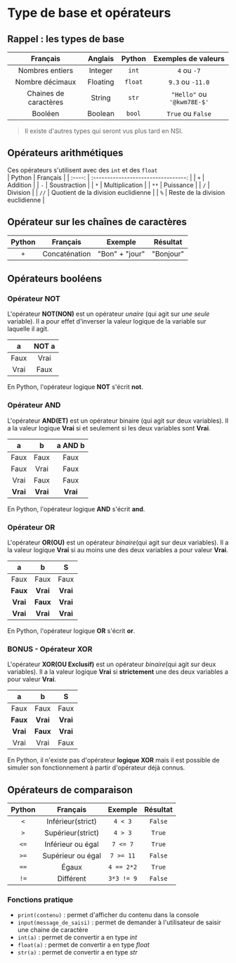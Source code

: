 # Type de base et opérateurs


## Rappel : les types de base  

|       Français        | Anglais  | Python  |    Exemples de valeurs     |
| :-------------------: | :------: | :-----: | :------------------------: |
|    Nombres entiers    | Integer  |  `int`  |        `4` ou `-7`         |
|    Nombre décimaux    | Floating | `float` |      `9.3` ou `-11.0`      |
| Chaines de caractères |  String  |  `str`  | `"Hello"` ou `'@kwm78E-$'` |
|        Booléen        | Boolean  | `bool`  |     `True` ou `False`      |

> Il existe d'autres types qui seront vus plus tard en NSI. 

## Opérateurs arithmétiques
Ces opérateurs s'utilisent avec des `int` et des `float`  
| Python |              Français               |
| :----: | :---------------------------------: |
|  `+`   |              Addition               |
|  `-`   |            Soustraction             |
|  `*`   |           Multiplication            |
|  `**`  |              Puissance              |
|  `/`   |              Division               |
|  `//`  | Quotient de la division euclidienne |
|  `%`   |  Reste de la division euclidienne   |




## Opérateur sur les chaînes de caractères
| Python |   Français    |    Exemple     | Résultat  |
| :----: | :-----------: | :------------: | :-------: |
|  `+`   | Concaténation | "Bon" + "jour" | "Bonjour" |



## Opérateurs booléens  

### Opérateur NOT 

L'opérateur __NOT(NON)__ est un opérateur _unaire_ (qui agit sur _une seule_ variable). Il a pour effet d'inverser la valeur logique de la variable sur laquelle il agit.

|   a   | NOT a |
| :---: | :---: |
| Faux  | Vrai  |
| Vrai  | Faux  |

En Python, l'opérateur logique __NOT__ s'écrit __not__.


### Opérateur AND
L'opérateur __AND(ET)__ est un opérateur binaire (qui agit sur deux variables). Il a la valeur logique __Vrai__ si et seulement si les deux variables sont __Vrai__. 

|    a     |    b     | a AND b  |
| :------: | :------: | :------: |
|   Faux   |   Faux   |   Faux   |
|   Faux   |   Vrai   |   Faux   |
|   Vrai   |   Faux   |   Faux   |
| __Vrai__ | __Vrai__ | __Vrai__ |


En Python, l'opérateur logique __AND__ s'écrit __and__.


### Opérateur OR  
L'opérateur __OR(OU)__ est un opérateur _binaire_(qui agit sur deux variables). Il a la valeur logique __Vrai__ si au moins une des deux variables a pour valeur __Vrai__. 

|    a     |    b     |    S     |
| :------: | :------: | :------: |
|   Faux   |   Faux   |   Faux   |
| __Faux__ | __Vrai__ | __Vrai__ |
| __Vrai__ | __Faux__ | __Vrai__ |
| __Vrai__ | __Vrai__ | __Vrai__ |

En Python, l'opérateur logique __OR__ s'écrit __or__.


### BONUS - Opérateur XOR
L'opérateur __XOR(OU Exclusif)__ est un opérateur _binaire_(qui agit sur deux variables). Il a la valeur logique __Vrai__ si __strictement__ une des deux variables a pour valeur __Vrai__.   

|    a     |    b     |    S     |
| :------: | :------: | :------: |
|   Faux   |   Faux   |   Faux   |
| __Faux__ | __Vrai__ | __Vrai__ |
| __Vrai__ | __Faux__ | __Vrai__ |
|   Vrai   |   Vrai   |   Faux   |

En Python, il n'existe pas d'opérateur __logique XOR__ mais il est possible de simuler son fonctionnement à partir d'opérateur déjà connus.





## Opérateurs de comparaison 
| Python |     Français      |  Exemple   | Résultat |
| :----: | :---------------: | :--------: | :------: |
|  `<`   | Inférieur(strict) |  `4 < 3`   | `False`  |
|  `>`   | Supérieur(strict) |  `4 > 3`   |  `True`  |
|  `<=`  | Inférieur ou égal |  `7 <= 7`  |  `True`  |
|  `>=`  | Supérieur ou égal | `7 >= 11`  | `False`  |
|  `==`  |       Égaux       | `4 == 2*2` |  `True`  |
|  `!=`  |     Différent     | `3*3 != 9` | `False`  |



### Fonctions pratique 
 
- `print(contenu)` : permet d'afficher du contenu dans la console   
- `input(message_de_saisi)` : permet de demander à l'utilisateur de saisir une chaine de caractère  
- `int(a)` : permet de convertir a en type _int_  
- `float(a)` : permet de convertir a en type _float_  
- `str(a)` : permet de convertir a en type _str_   


